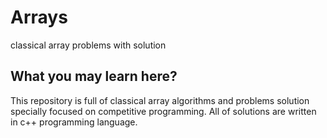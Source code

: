# Arrays
classical array problems with solution

## What you may learn here?

This repository is full of classical array algorithms and problems solution specially focused on competitive programming. All of solutions are written in c++ programming language. 
